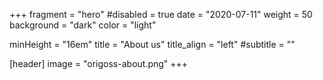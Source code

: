 +++
fragment = "hero"
#disabled = true
date = "2020-07-11"
weight = 50
background = "dark"
color = "light"

minHeight = "16em"
title = "About us"
title_align = "left"
#subtitle = ""

[header]
  image = "origoss-about.png"
+++
